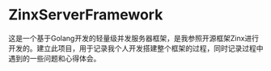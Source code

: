 # ZinxServerFramework
这是一个基于Golang开发的轻量级并发服务器框架，是我参照开源框架Zinx进行开发的。建立此项目，用于记录我个人开发搭建整个框架的过程，同时记录过程中遇到的一些问题和心得体会。

